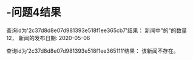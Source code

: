 # -问题4结果
查询id为'2c37d8d8e07d981393e518f1ee365cb7'结果：
新闻中"的"的数量 12，
新闻的发布日期: 2020-05-06

查询id为‘2c37d8d8e07d981393e518f1ee365111’结果：
该新闻不存在。
   
  
